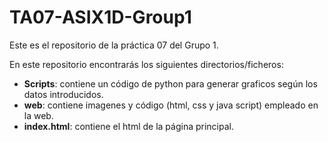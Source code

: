 # TA07-ASIX1D-Group1


Este es el repositorio de la práctica 07 del Grupo 1.

En este repositorio encontrarás los siguientes directorios/ficheros:

- **Scripts**: contiene un código de python para generar graficos según los datos introducidos.
- **web**: contiene imagenes y código (html, css y java script) empleado en la web.
- **index.html**: contiene el html de la página principal.
